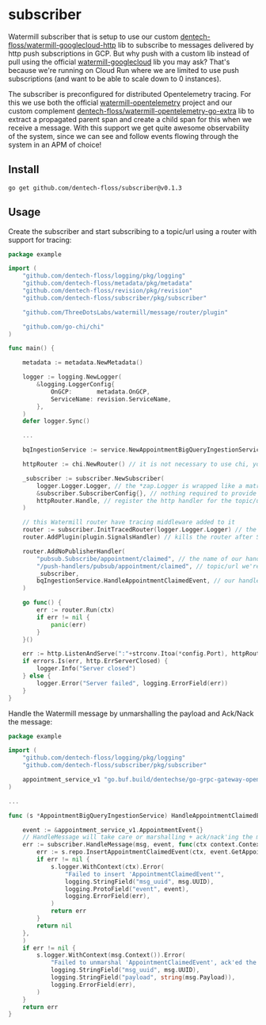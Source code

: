 # subscriber

Watermill subscriber that is setup to use our custom [dentech-floss/watermill-googlecloud-http](https://github.com/dentech-floss/watermill-googlecloud-http) lib to subscribe to messages delivered by http push subscriptions in GCP. But why push with a custom lib instead of pull using the official [watermill-googlecloud](https://github.com/ThreeDotsLabs/watermill-googlecloud) lib you may ask? That's because we're running on Cloud Run where we are limited to use push subscriptions (and want to be able to scale down to 0 instances).

The subscriber is preconfigured for distributed Opentelemetry tracing. For this we use both the official [watermill-opentelemetry](https://github.com/voi-oss/watermill-opentelemetry) project and our custom complement [dentech-floss/watermill-opentelemetry-go-extra](https://github.com/dentech-floss/watermill-opentelemetry-go-extra) lib to extract a propagated parent span and create a child span for this when we receive a message. With this support we get quite awesome observability of the system, since we can see and follow events flowing through the system in an APM of choice!

## Install

```
go get github.com/dentech-floss/subscriber@v0.1.3
```

## Usage

Create the subscriber and start subscribing to a topic/url using a router with support for tracing:

```go
package example

import (
    "github.com/dentech-floss/logging/pkg/logging"
    "github.com/dentech-floss/metadata/pkg/metadata"
    "github.com/dentech-floss/revision/pkg/revision"
    "github.com/dentech-floss/subscriber/pkg/subscriber"

    "github.com/ThreeDotsLabs/watermill/message/router/plugin"

    "github.com/go-chi/chi"
)

func main() {

    metadata := metadata.NewMetadata()

    logger := logging.NewLogger(
        &logging.LoggerConfig{
            OnGCP:       metadata.OnGCP,
            ServiceName: revision.ServiceName,
        },
    )
    defer logger.Sync()

    ...

    bqIngestionService := service.NewAppointmentBigQueryIngestionService(repo, logger)

    httpRouter := chi.NewRouter() // it is not necessary to use chi, you can use your mux of choice

    _subscriber := subscriber.NewSubscriber(
        logger.Logger.Logger, // the *zap.Logger is wrapped like a matryoshka doll :)
        &subscriber.SubscriberConfig{}, // nothing required to provide here atm
        httpRouter.Handle, // register the http handler for the topic/url on chi
    )

    // this Watermill router have tracing middleware added to it
    router := subscriber.InitTracedRouter(logger.Logger.Logger) // the *zap.Logger is wrapped like a matryoshka doll :)
    router.AddPlugin(plugin.SignalsHandler) // kills the router after SIGINT or SIGTERM is sent to the process

    router.AddNoPublisherHandler(
        "pubsub.Subscribe/appointment/claimed", // the name of our handler
        "/push-handlers/pubsub/appointment/claimed", // topic/url we're getting messages pushed to us on
        _subscriber,
        bqIngestionService.HandleAppointmentClaimedEvent, // our handler to invoke
    )

    go func() {
        err := router.Run(ctx)
        if err != nil {
            panic(err)
        }
    }()

    err := http.ListenAndServe(":"+strconv.Itoa(*config.Port), httpRouter)
    if errors.Is(err, http.ErrServerClosed) {
        logger.Info("Server closed")
    } else {
        logger.Error("Server failed", logging.ErrorField(err))
    }
}
```

Handle the Watermill message by unmarshalling the payload and Ack/Nack the message:

```go
package example

import (
    "github.com/dentech-floss/logging/pkg/logging"
    "github.com/dentech-floss/subscriber/pkg/subscriber"

    appointment_service_v1 "go.buf.build/dentechse/go-grpc-gateway-openapiv2/dentechse/service-definitions/api/appointment/v1"
)

...

func (s *AppointmentBigQueryIngestionService) HandleAppointmentClaimedEvent(msg *message.Message) error {

    event := &appointment_service_v1.AppointmentEvent{}
    // HandleMessage will take care or marshalling + ack/nack'ing the message for us
    err := subscriber.HandleMessage(msg, event, func(ctx context.Context) error {
        err := s.repo.InsertAppointmentClaimedEvent(ctx, event.GetAppointmentClaimed())
        if err != nil {
            s.logger.WithContext(ctx).Error(
                "Failed to insert 'AppointmentClaimedEvent'",
                logging.StringField("msg_uuid", msg.UUID),
                logging.ProtoField("event", event),
                logging.ErrorField(err),
            )
            return err
        }
        return nil
    },
    )
    if err != nil {
        s.logger.WithContext(msg.Context()).Error(
            "Failed to unmarshal 'AppointmentClaimedEvent', ack'ed the message to get rid of it",
            logging.StringField("msg_uuid", msg.UUID),
            logging.StringField("payload", string(msg.Payload)),
            logging.ErrorField(err),
        )
    }
    return err
}
```

